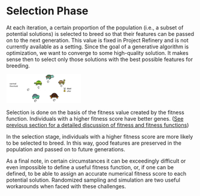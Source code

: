 # Selection Phase

At each iteration, a certain proportion of the population (i.e., a subset of potential solutions) is selected to breed so that their features can be passed on to the next generation. This value is fixed in Project Refinery and is not currently available as a setting. Since the goal of a generative algorithm is optimization, we want to converge to some high-quality solution. It makes sense then to select only those solutions with the best possible features for breeding.

<img src="../../assets/deeper/selection1.png" style="width:200px;"/>

Selection is done on the basis of the fitness value created by the fitness function. Individuals with a higher fitness score have better genes. ([See previous section for a detailed discussion of fitness and fitness functions](02-04-03_evaluation-phase.md))

In the selection stage, individuals with a higher fitness score are more likely to be selected to breed. In this way, good features are preserved in the population and passed on to future generations.

As a final note, in certain circumstances it can be exceedingly difficult or even impossible to define a useful fitness function, or, if one can be defined, to be able to assign an accurate numerical fitness score to each potential solution. Randomized sampling and simulation are two useful workarounds when faced with these challenges.
